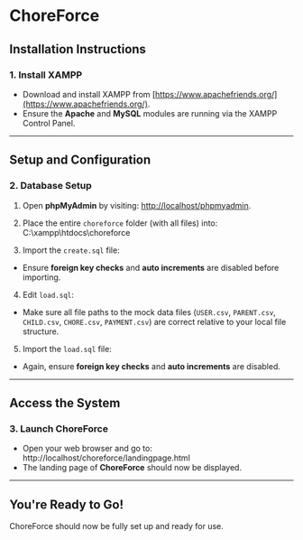 # ChoreForce

## Installation Instructions

### 1. Install XAMPP
- Download and install XAMPP from [https://www.apachefriends.org/](https://www.apachefriends.org/).
- Ensure the **Apache** and **MySQL** modules are running via the XAMPP Control Panel.

---

## Setup and Configuration

### 2. Database Setup
1. Open **phpMyAdmin** by visiting: [http://localhost/phpmyadmin](http://localhost/phpmyadmin).

2. Place the entire `choreforce` folder (with all files) into: C:\xampp\htdocs\choreforce

3. Import the `create.sql` file:
- Ensure **foreign key checks** and **auto increments** are disabled before importing.

4. Edit `load.sql`:
- Make sure all file paths to the mock data files (`USER.csv`, `PARENT.csv`, `CHILD.csv`, `CHORE.csv`, `PAYMENT.csv`) are correct relative to your local file structure.

5. Import the `load.sql` file:
- Again, ensure **foreign key checks** and **auto increments** are disabled.

---

## Access the System

### 3. Launch ChoreForce
- Open your web browser and go to: http://localhost/choreforce/landingpage.html
- The landing page of **ChoreForce** should now be displayed.

---

## You're Ready to Go!
ChoreForce should now be fully set up and ready for use.


